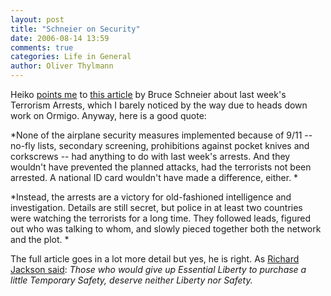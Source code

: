 ```yaml
---
layout: post
title: "Schneier on Security"
date: 2006-08-14 13:59
comments: true
categories: Life in General
author: Oliver Thylmann
---
```






Heiko [points me](http://www.hebig.com/archives/003940.shtml) to [this article](http://www.schneier.com/blog/archives/2006/08/terrorism_secur.html) by Bruce Schneier about last week's Terrorism Arrests, which I barely noticed by the way due to heads down work on Ormigo. Anyway, here is a good quote:

*None of the airplane security measures implemented because of 9/11 -- no-fly lists, secondary screening, prohibitions against pocket knives and corkscrews -- had anything to do with last week's arrests. And they wouldn't have prevented the planned attacks, had the terrorists not been arrested. A national ID card wouldn't have made a difference, either. *

*Instead, the arrests are a victory for old-fashioned intelligence and investigation. Details are still secret, but police in at least two countries were watching the terrorists for a long time. They followed leads, figured out who was talking to whom, and slowly pieced together both the network and the plot. *

The full article goes in a lot more detail but yes, he is right. As [Richard Jackson said](http://en.wikiquote.org/wiki/Benjamin_Franklin): *Those who would give up Essential Liberty to purchase a little Temporary Safety, deserve neither Liberty nor Safety.*








